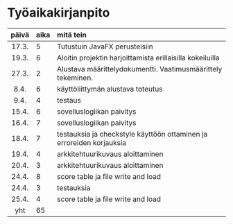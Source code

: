 # Työaikakirjanpito

| päivä | aika | mitä tein  |
| :----:|:-----| :-----|
| 17.3. | 5    | Tutustuin JavaFX perusteisiin |
| 19.3. | 6    | Aloitin projektin harjoittamista erillaisilla kokeiluilla |
| 27.3. | 2    | Alustava määrittelydokumentti. Vaatimusmäärittely tekeminen. |
| 8.4.  | 6    | käyttöliittymän alustava toteutus |
| 9.4.  | 4    | testaus |
| 15.4. | 6    | sovelluslogiikan paivitys |
| 16.4. | 7    | sovelluslogiikan paivitys |
| 18.4. | 7    | testauksia ja checkstyle käyttöön ottaminen ja erroreiden korjauksia |
| 19.4. | 4    | arkkitehtuurikuvaus aloittaminen|
| 20.4. | 3    | arkkitehtuurikuvaus aloittaminen|
| 24.4. | 8    | score table ja file write and load|
| 24.4. | 3    | testauksia|
| 25.4. | 4    | score table ja file write and load|
| yht   | 65   | | 